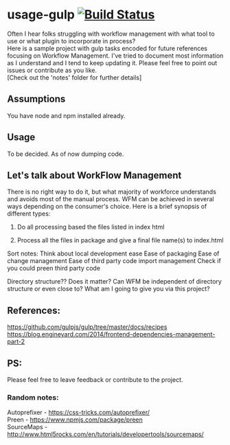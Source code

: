 # usage-gulp [![Build Status](https://travis-ci.org/goel4ever/usage-gulp.svg?branch=master)](https://travis-ci.org/goel4ever/usage-gulp)
Often I hear folks struggling with workflow management with what tool to use or what plugin to incorporate in process?<br>
Here is a sample project with gulp tasks encoded for future references focusing on Workflow Management.
I've tried to document most information as I understand and I tend to keep updating it. Please feel free to point out issues or contribute as you like.<br>
[Check out the 'notes' folder for further details]

## Assumptions
You have node and npm installed already.

## Usage
To be decided. As of now dumping code.

## Let's talk about WorkFlow Management
There is no right way to do it, but what majority of workforce understands and avoids most of the manual process. WFM can be achieved in several ways depending on the consumer's choice. 
Here is a brief synopsis of different types:

1. Do all processing based the files listed in index html

2. Process all the files in package and give a final file name(s) to index.html

Sort notes:
Think about local development ease
Ease of packaging
Ease of change management
Ease of third party code import management
Check if you could preen third party code

Directory structure?? Does it matter?
Can WFM be independent of directory structure or even close to?
What am I going to give you via this project?

## References:
https://github.com/gulpjs/gulp/tree/master/docs/recipes <br>
https://blog.engineyard.com/2014/frontend-dependencies-management-part-2

## PS:
Please feel free to leave feedback or contribute to the project.

### Random notes:
Autoprefixer - https://css-tricks.com/autoprefixer/ <br>
Preen - https://www.npmjs.com/package/preen <br>
SourceMaps - http://www.html5rocks.com/en/tutorials/developertools/sourcemaps/

